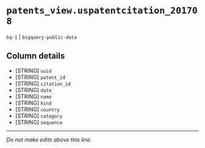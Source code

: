 # `patents_view.uspatentcitation_201708`
`bq-1` | `bigquery-public-data`

## Column details
* [STRING]    `uuid`
* [STRING]    `patent_id`
* [STRING]    `citation_id`
* [STRING]    `date`
* [STRING]    `name`
* [STRING]    `kind`
* [STRING]    `country`
* [STRING]    `category`
* [STRING]    `sequence`

-------------------------------------------------------------------------------
*Do not make edits above this line.*
